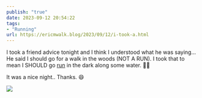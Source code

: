 ```yaml
---
publish: "true"
date: 2023-09-12 20:54:22
tags:
- "Running"
url: https://ericmwalk.blog/2023/09/12/i-took-a.html
---
```

I took a friend advice tonight and I think I understood what he was saying...  He said I should go for a walk in the woods (NOT A RUN). I took that to mean I SHOULD go [run](https://strava.com/activities/9838496104) in the dark along some water. 🤷‍♂️

It was a nice night.. Thanks. 😄

![](https://ericmwalk.blog/uploads/2023/e9eab2d3-eca2-495c-b7fe-aae2d38b8fcf.jpg)